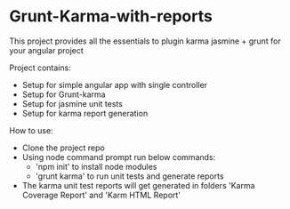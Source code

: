 # Grunt-Karma-with-reports
This project provides all the essentials to plugin karma jasmine + grunt for your angular project

Project contains:
- Setup for simple angular app with single controller
- Setup for Grunt-karma
- Setup for jasmine unit tests
- Setup for karma report generation

How to use:
- Clone the project repo
- Using node command prompt run below commands:
  - 'npm init' to install node modules
  - 'grunt karma' to run unit tests and generate reports
- The karma unit test reports will get generated in folders 'Karma Coverage Report' and 'Karm HTML Report'

